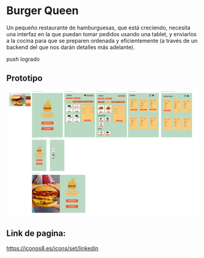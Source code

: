 # Burger Queen

Un pequeño restaurante de hamburguesas, que está creciendo, necesita una interfaz en la que puedan tomar pedidos usando una tablet, y enviarlos a la cocina para que se preparen ordenada y eficientemente (a través de un backend del que nos darán detalles más adelante).

push logrado

## Prototipo
![prototipo](src/img/prototipo.png)
## Link de pagina:
https://iconos8.es/icons/set/linkedin